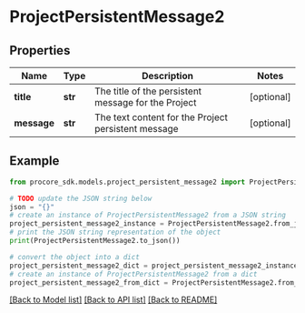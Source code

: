 # ProjectPersistentMessage2


## Properties

Name | Type | Description | Notes
------------ | ------------- | ------------- | -------------
**title** | **str** | The title of the persistent message for the Project | [optional] 
**message** | **str** | The text content for the Project persistent message | [optional] 

## Example

```python
from procore_sdk.models.project_persistent_message2 import ProjectPersistentMessage2

# TODO update the JSON string below
json = "{}"
# create an instance of ProjectPersistentMessage2 from a JSON string
project_persistent_message2_instance = ProjectPersistentMessage2.from_json(json)
# print the JSON string representation of the object
print(ProjectPersistentMessage2.to_json())

# convert the object into a dict
project_persistent_message2_dict = project_persistent_message2_instance.to_dict()
# create an instance of ProjectPersistentMessage2 from a dict
project_persistent_message2_from_dict = ProjectPersistentMessage2.from_dict(project_persistent_message2_dict)
```
[[Back to Model list]](../README.md#documentation-for-models) [[Back to API list]](../README.md#documentation-for-api-endpoints) [[Back to README]](../README.md)


